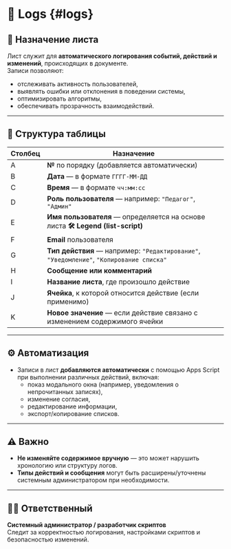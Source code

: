 # 📄 Logs  {#logs}

## 📌 Назначение листа

Лист служит для **автоматического логирования событий, действий и изменений**, происходящих в документе.  
Записи позволяют:
- отслеживать активность пользователей,
- выявлять ошибки или отклонения в поведении системы,
- оптимизировать алгоритмы,
- обеспечивать прозрачность взаимодействий.

---

## 📝 Структура таблицы

| Столбец | Назначение |
|--------|------------|
| A      | **№** по порядку (добавляется автоматически) |
| B      | **Дата** — в формате `ГГГГ-MM-ДД` |
| C      | **Время** — в формате `чч:мм:сс` |
| D      | **Роль пользователя** — например: `"Педагог"`, `"Админ"` |
| E      | **Имя пользователя** — определяется на основе листа **🛠️ Legend (list-script)** |
| F      | **Email** пользователя |
| G      | **Тип действия** — например: `"Редактирование"`, `"Уведомление"`, `"Копирование списка"` |
| H      | **Сообщение или комментарий** |
| I      | **Название листа**, где произошло действие |
| J      | **Ячейка**, к которой относится действие (если применимо) |
| K      | **Новое значение** — если действие связано с изменением содержимого ячейки |

---

## ⚙️ Автоматизация

- Записи в лист **добавляются автоматически** с помощью Apps Script при выполнении различных действий, включая:
  - показ модального окна (например, уведомления о непрочитанных записях),
  - изменение согласия,
  - редактирование информации,
  - экспорт/копирование списков.

---

## ⚠️ Важно

- **Не изменяйте содержимое вручную** — это может нарушить хронологию или структуру логов.
- **Типы действий и сообщения** могут быть расширены/уточнены системным администратором при необходимости.

---

## 👨‍💻 Ответственный

**Системный администратор / разработчик скриптов**  
Следит за корректностью логирования, настройками скриптов и безопасностью изменений.
